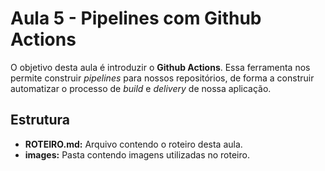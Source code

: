 # Aula 5 - Pipelines com Github Actions

O objetivo desta aula é introduzir o **Github Actions**. Essa ferramenta nos permite construir _pipelines_ para nossos repositórios, de forma a construir automatizar o processo de _build_ e _delivery_ de nossa aplicação.

## Estrutura

- **ROTEIRO.md:** Arquivo contendo o roteiro desta aula.
- **images:** Pasta contendo imagens utilizadas no roteiro.
